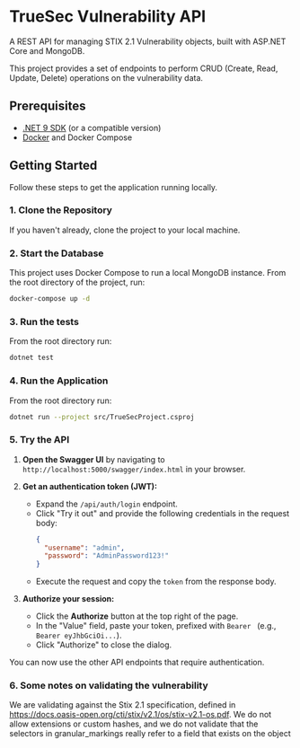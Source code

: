 # TrueSec Vulnerability API

A REST API for managing STIX 2.1 Vulnerability objects, built with ASP.NET Core and MongoDB.

This project provides a set of endpoints to perform CRUD (Create, Read, Update, Delete) operations on the vulnerability data.

## Prerequisites

-   [.NET 9 SDK](https://dotnet.microsoft.com/download) (or a compatible version)
-   [Docker](https://www.docker.com/products/docker-desktop/) and Docker Compose

## Getting Started

Follow these steps to get the application running locally.

### 1. Clone the Repository

If you haven't already, clone the project to your local machine.

### 2. Start the Database

This project uses Docker Compose to run a local MongoDB instance. From the root directory of the project, run:

```sh
docker-compose up -d
```

### 3. Run the tests

From the root directory run:

```sh
dotnet test
```


### 4. Run the Application

From the root directory run:

```sh
dotnet run --project src/TrueSecProject.csproj
```

### 5. Try the API

1.  **Open the Swagger UI** by navigating to `http://localhost:5000/swagger/index.html` in your browser.

2.  **Get an authentication token (JWT):**
    *   Expand the `/api/auth/login` endpoint.
    *   Click "Try it out" and provide the following credentials in the request body:
        ```json
        {
          "username": "admin",
          "password": "AdminPassword123!"
        }
        ```
    *   Execute the request and copy the `token` from the response body.

3.  **Authorize your session:**
    *   Click the **Authorize** button at the top right of the page.
    *   In the "Value" field, paste your token, prefixed with `Bearer ` (e.g., `Bearer eyJhbGciOi...`).
    *   Click "Authorize" to close the dialog.

You can now use the other API endpoints that require authentication.

### 6. Some notes on validating the vulnerability
We are validating against the Stix 2.1 specification, defined in https://docs.oasis-open.org/cti/stix/v2.1/os/stix-v2.1-os.pdf. We do not allow extensions or custom hashes,
and we do not validate that the selectors in granular_markings really refer to a
field that exists on the object